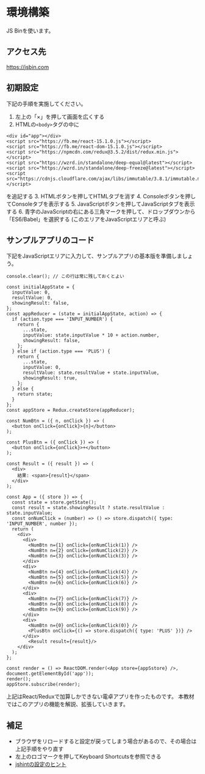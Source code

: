 # 環境構築

JS Binを使います。

## アクセス先

<https://jsbin.com>

## 初期設定

下記の手順を実施してください。

1. 左上の「×」を押して画面を広くする
2. HTMLの`<body>`タグの中に
```
<div id="app"></div>
<script src="https://fb.me/react-15.1.0.js"></script>
<script src="https://fb.me/react-dom-15.1.0.js"></script>
<script src="https://npmcdn.com/redux@3.5.2/dist/redux.min.js"></script>
<script src="https://wzrd.in/standalone/deep-equal@latest"></script>
<script src="https://wzrd.in/standalone/deep-freeze@latest"></script>
<script src="https://cdnjs.cloudflare.com/ajax/libs/immutable/3.8.1/immutable.min.js"></script>
```
を追記する
3. HTMLボタンを押してHTMLタブを消す
4. Consoleボタンを押してConsoleタブを表示する
5. JavaScriptボタンを押してJavaScriptタブを表示する
6. 青字のJavaScriptの右にある三角マークを押して、ドロップダウンから「ES6/Babel」を選択する (このエリアをJavaScriptエリアと呼ぶ)

## サンプルアプリのコード

下記をJavaScriptエリアに入力して、サンプルアプリの基本版を準備しましょう。

```
console.clear(); // この行は常に残しておくとよい

const initialAppState = {
  inputValue: 0,
  resultValue: 0,
  showingResult: false,
};
const appReducer = (state = initialAppState, action) => {
  if (action.type === 'INPUT_NUMBER') {
    return {
      ...state,
      inputValue: state.inputValue * 10 + action.number,
      showingResult: false,
    };
  } else if (action.type === 'PLUS') {
    return {
      ...state,
      inputValue: 0,
      resultValue: state.resultValue + state.inputValue,
      showingResult: true,
    };
  } else {
    return state;
  }
};
const appStore = Redux.createStore(appReducer);

const NumBtn = ({ n, onClick }) => (
  <button onClick={onClick}>{n}</button>
);

const PlusBtn = ({ onClick }) => (
  <button onClick={onClick}>+</button>
);

const Result = ({ result }) => (
  <div>
    結果: <span>{result}</span>
  </div>
);

const App = ({ store }) => {
  const state = store.getState();
  const result = state.showingResult ? state.resultValue : state.inputValue;
  const onNumClick = (number) => () => store.dispatch({ type: 'INPUT_NUMBER', number });
  return (
    <div>
      <div>
        <NumBtn n={1} onClick={onNumClick(1)} />
        <NumBtn n={2} onClick={onNumClick(2)} />
        <NumBtn n={3} onClick={onNumClick(3)} />
      </div>
      <div>
        <NumBtn n={4} onClick={onNumClick(4)} />
        <NumBtn n={5} onClick={onNumClick(5)} />
        <NumBtn n={6} onClick={onNumClick(6)} />
      </div>
      <div>
        <NumBtn n={7} onClick={onNumClick(7)} />
        <NumBtn n={8} onClick={onNumClick(8)} />
        <NumBtn n={9} onClick={onNumClick(9)} />
      </div>
      <div>
        <NumBtn n={0} onClick={onNumClick(0)} />
        <PlusBtn onClick={() => store.dispatch({ type: 'PLUS' })} />
      </div>
        <Result result={result}/>
    </div>
  );
};

const render = () => ReactDOM.render(<App store={appSstore} />, document.getElementById('app'));
render();
appStore.subscribe(render);
```

上記はReact/Reduxで加算しかできない電卓アプリを作ったものです。
本教材ではこのアプリの機能を解説、拡張していきます。

## 補足

- ブラウザをリロードすると設定が戻ってしまう場合があるので、その場合は上記手順をやり直す
- 左上のロゴマークを押してKeyboard Shortcutsを参照できる
- [jshintの設定のヒント](https://github.com/jsbin/jsbin/issues/2792#issuecomment-235769959)
